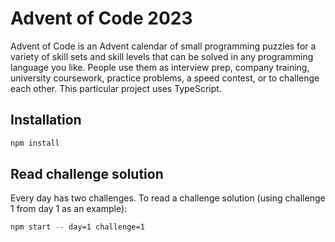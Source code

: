 # Advent of Code 2023

Advent of Code is an Advent calendar of small programming puzzles for a variety of skill sets and skill levels that can be solved in any programming language you like. People use them as interview prep, company training, university coursework, practice problems, a speed contest, or to challenge each other. This particular project uses TypeScript.

## Installation

```bash
npm install
```

## Read challenge solution

Every day has two challenges.
To read a challenge solution (using challenge 1 from day 1 as an example):

```bash
npm start -- day=1 challenge=1
```
